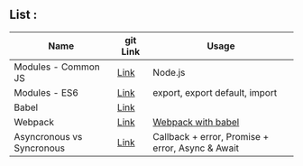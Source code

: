 ## List :

| Name                      | git Link                                                                                   | Usage                                                             |
| ------------------------- | ------------------------------------------------------------------------------------------ | ----------------------------------------------------------------- |
| Modules - Common JS       | [Link](https://github.com/sajjad-10/react-zero-to-hero-doc)                                | Node.js                                                           |
| Modules - ES6             | [Link](https://github.com/sajjad-10/react-zero-to-hero-doc)                                | export, export default, import                                    |
| Babel                     | [Link](https://github.com/sajjad-10/javascript-zero-to-hero_doc/tree/master/babel)         |                                                                   |
| Webpack                   | [Link](https://github.com/sajjad-10/javascript-zero-to-hero_doc/tree/master/webpack)       | [Webpack with babel](https://webpack.js.org/loaders/babel-loader) |
| Asyncronous vs Syncronous | [Link](https://github.com/sajjad-10/javascript-zero-to-hero_doc/asyncronous-vs-syncronous) | Callback + error, Promise + error, Async & Await                  |

